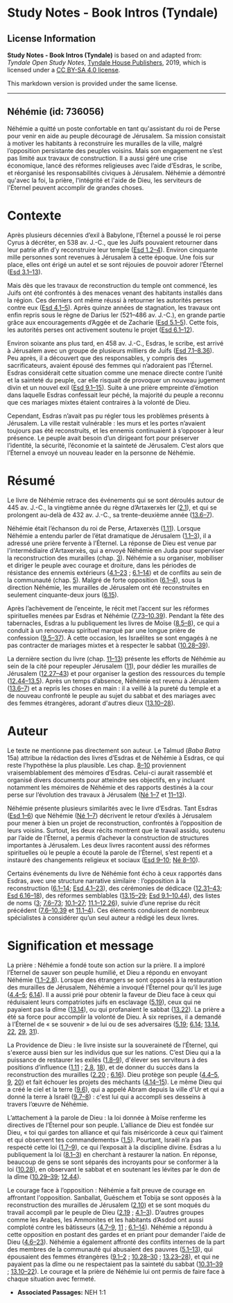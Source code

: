 # Study Notes - Book Intros (Tyndale)

## License Information

**Study Notes - Book Intros (Tyndale)** is based on and adapted from: _Tyndale Open Study Notes_, [Tyndale House Publishers](https://tyndaleopenresources.com/), 2019, which is licensed under a [CC BY-SA 4.0 license](https://creativecommons.org/licenses/by-sa/4.0/legalcode.en).

This markdown version is provided under the same license.



--------------------------------

## Néhémie (id: 736056)

Néhémie a quitté un poste confortable en tant qu'assistant du roi de Perse pour venir en aide au peuple découragé de Jérusalem. Sa mission consistait à motiver les habitants à reconstruire les murailles de la ville, malgré l’opposition persistante des peuples voisins. Mais son engagement ne s’est pas limité aux travaux de construction. Il a aussi géré une crise économique, lancé des réformes religieuses avec l’aide d’Esdras, le scribe, et réorganisé les responsabilités civiques à Jérusalem. Néhémie a démontré qu'avec la foi, la prière, l'intégrité et l'aide de Dieu, les serviteurs de l'Éternel peuvent accomplir de grandes choses.

Contexte
========

Après plusieurs décennies d’exil à Babylone, l’Éternel a poussé le roi perse Cyrus à décréter, en 538 av. J.\-C., que les Juifs pouvaient retourner dans leur patrie afin d’y reconstruire leur temple ([Esd 1\.2–4](https://ref.ly/Ezra1:2-Ezra1:4)). Environ cinquante mille personnes sont revenues à Jérusalem à cette époque. Une fois sur place, elles ont érigé un autel et se sont réjouies de pouvoir adorer l’Éternel ([Esd 3\.1–13](https://ref.ly/Ezra3:1-Ezra3:13)).

Mais dès que les travaux de reconstruction du temple ont commencé, les Juifs ont été confrontés à des menaces venant des habitants installés dans la région. Ces derniers ont même réussi à retourner les autorités perses contre eux ([Esd 4\.1–5](https://ref.ly/Ezra4:1-Ezra4:5)). Après quinze années de stagnation, les travaux ont enfin repris sous le règne de Darius Ier (521–486 av. J.\-C.), en grande partie grâce aux encouragements d’Aggée et de Zacharie ([Esd 5\.1–5](https://ref.ly/Ezra5:1-Ezra5:5)). Cette fois, les autorités perses ont activement soutenu le projet ([Esd 6\.1–12](https://ref.ly/Ezra6:1-Ezra6:12)).

Environ soixante ans plus tard, en 458 av. J.\-C., Esdras, le scribe, est arrivé à Jérusalem avec un groupe de plusieurs milliers de Juifs ([Esd 7\.1–8\.36](https://ref.ly/Ezra7:1-Ezra8:36)). Peu après, il a découvert que des responsables, y compris des sacrificateurs, avaient épousé des femmes qui n’adoraient pas l’Éternel. Esdras considérait cette situation comme une menace directe contre l’unité et la sainteté du peuple, car elle risquait de provoquer un nouveau jugement divin et un nouvel exil ([Esd 9\.1–15](https://ref.ly/Ezra9:1-Ezra9:15)). Suite à une prière empreinte d’émotion dans laquelle Esdras confessait leur péché, la majorité du peuple a reconnu que ces mariages mixtes étaient contraires à la volonté de Dieu.

Cependant, Esdras n’avait pas pu régler tous les problèmes présents à Jérusalem. La ville restait vulnérable : les murs et les portes n’avaient toujours pas été reconstruits, et les ennemis continuaient à s’opposer à leur présence. Le peuple avait besoin d’un dirigeant fort pour préserver l’identité, la sécurité, l’économie et la sainteté de Jérusalem. C’est alors que l’Éternel a envoyé un nouveau leader en la personne de Néhémie.

Résumé
======

Le livre de Néhémie retrace des événements qui se sont déroulés autour de 445 av. J.\-C., la vingtième année du règne d’Artaxerxès Ier ([2\.1](https://ref.ly/Neh2:1)), et qui se prolongent au\-delà de 432 av. J.\-C., sa trente\-deuxième année ([13\.6–7](https://ref.ly/Neh13:6-Neh13:7)).

Néhémie était l’échanson du roi de Perse, Artaxerxès ([1\.11](https://ref.ly/Neh1:11)). Lorsque Néhémie a entendu parler de l’état dramatique de Jérusalem ([1\.1–3](https://ref.ly/Neh1:1-Neh1:3)), il a adressé une prière fervente à l’Éternel. La réponse de Dieu est venue par l'intermédiaire d'Artaxerxès, qui a envoyé Néhémie en Juda pour superviser la reconstruction des murailles (chap. [3](https://ref.ly/Neh3:1-Neh3:32)). Néhémie a su organiser, mobiliser et diriger le peuple avec courage et droiture, dans les périodes de résistance des ennemis extérieurs ([4\.1–23](https://ref.ly/Neh4:1-Neh4:23) ; [6\.1–14](https://ref.ly/Neh6:1-Neh6:14)) et de conflits au sein de la communauté (chap. [5](https://ref.ly/Neh5:1-Neh5:19)). Malgré de forte opposition ([6\.1–4](https://ref.ly/Neh6:1-Neh6:4)), sous la direction Néhémie, les murailles de Jérusalem ont été reconstruites en seulement cinquante\-deux jours ([6\.15](https://ref.ly/Neh6:15)).

Après l’achèvement de l’enceinte, le récit met l’accent sur les réformes spirituelles menées par Esdras et Néhémie ([7\.73–10\.39](https://ref.ly/Neh7:73-Neh10:39)). Pendant la fête des tabernacles, Esdras a lu publiquement les livres de Moïse ([8\.5–8](https://ref.ly/Neh8:5-Neh8:8)), ce qui a conduit à un renouveau spirituel marqué par une longue prière de confession ([9\.5–37](https://ref.ly/Neh9:5-Neh9:37)). À cette occasion, les Israélites se sont engagés à ne pas contracter de mariages mixtes et à respecter le sabbat ([10\.28–39](https://ref.ly/Neh10:28-Neh10:39)).

La dernière section du livre (chap. [11–13](https://ref.ly/Neh11:1-Neh13:31)) présente les efforts de Néhémie au sein de la cité pour repeupler Jérusalem ([11](https://ref.ly/Neh11:1-Neh11:36)), pour dédier les murailles de Jérusalem ([12\.27–43](https://ref.ly/Neh12:27-Neh12:43)) et pour organiser la gestion des ressources du temple ([12\.44–13\.5](https://ref.ly/Neh12:44-Neh13:5)). Après un temps d’absence, Néhémie est revenu à Jérusalem ([13\.6–7](https://ref.ly/Neh13:6-Neh13:7)) et a repris les choses en main : il a veillé à la pureté du temple et a de nouveau confronté le peuple au sujet du sabbat et des mariages avec des femmes étrangères, adorant d'autres dieux ([13\.10–28](https://ref.ly/Neh13:10-Neh13:28)).

Auteur
======

Le texte ne mentionne pas directement son auteur. Le Talmud (*Baba Batra* 15a) attribue la rédaction des livres d’Esdras et de Néhémie à Esdras, ce qui reste l’hypothèse la plus plausible. Les chap. [8–10](https://ref.ly/Neh8:1-Neh10:39) proviennent vraisemblablement des mémoires d’Esdras. Celui\-ci aurait rassemblé et organisé divers documents pour atteindre ses objectifs, en y incluant notamment les mémoires de Néhémie et des rapports destinés à la cour perse sur l’évolution des travaux à Jérusalem ([Né 1–7](https://ref.ly/Neh1:1-Neh7:73) et [11–13](https://ref.ly/Neh11:1-Neh13:31)).

Néhémie présente plusieurs similarités avec le livre d’Esdras. Tant Esdras ([Esd 1–6](https://ref.ly/Ezra1:1-Ezra6:22)) que Néhémie ([Né 1–7](https://ref.ly/Neh1:1-Neh7:73)) décrivent le retour d’exilés à Jérusalem pour mener à bien un projet de reconstruction, confrontés à l’opposition de leurs voisins. Surtout, les deux récits montrent que le travail assidu, soutenu par l’aide de l’Éternel, a permis d’achever la construction de structures importantes à Jérusalem. Les deux livres racontent aussi des réformes spirituelles où le peuple a écouté la parole de l’Éternel, s’est repenti et a instauré des changements religieux et sociaux ([Esd 9–10](https://ref.ly/Ezra9:1-Ezra10:44); [Né 8–10](https://ref.ly/Neh8:1-Neh10:39)).

Certains événements du livre de Néhémie font écho à ceux rapportés dans Esdras, avec une structure narrative similaire : l’opposition à la reconstruction ([6\.1–14](https://ref.ly/Neh6:1-Neh6:14); [Esd 4\.1–23](https://ref.ly/Ezra4:1-Ezra4:23)), des cérémonies de dédicace ([12\.31–43](https://ref.ly/Neh12:31-Neh12:43); [Esd 6\.16–18](https://ref.ly/Ezra6:16-Ezra6:18)), des réformes semblables ([13\.15–29](https://ref.ly/Neh13:15-Neh13:29); [Esd 9\.1–10\.44](https://ref.ly/Ezra9:1-Ezra10:44)), des listes de noms ([3](https://ref.ly/Neh3:1-Neh3:32); [7\.6–73](https://ref.ly/Neh7:6-Neh7:73); [10\.1–27](https://ref.ly/Neh10:1-Neh10:27); [11\.1–12\.26](https://ref.ly/Neh11:1-Neh12:26)), suivie d’une reprise du récit précédent ([7\.6–10\.39](https://ref.ly/Neh7:6-Neh10:39) et [11\.1–4](https://ref.ly/Neh11:1-Neh11:4)). Ces éléments conduisent de nombreux spécialistes à considérer qu’un seul auteur a rédigé les deux livres.

Signification et message
========================

La prière : Néhémie a fondé toute son action sur la prière. Il a imploré l’Éternel de sauver son peuple humilié, et Dieu a répondu en envoyant Néhémie ([1\.1–2\.8](https://ref.ly/Neh1:1-Neh2:8)). Lorsque des étrangers se sont opposés à la restauration des murailles de Jérusalem, Néhémie a invoqué l’Éternel pour qu’il les juge ([4\.4–5](https://ref.ly/Neh4:4-Neh4:5); [6\.14](https://ref.ly/Neh6:14)). Il a aussi prié pour obtenir la faveur de Dieu face à ceux qui réduisaient leurs compatriotes juifs en esclavage ([5\.19](https://ref.ly/Neh5:19)), ceux qui ne payaient pas la dîme ([13\.14](https://ref.ly/Neh13:14)), ou qui profanaient le sabbat ([13\.22](https://ref.ly/Neh13:22)). La prière a été sa force pour accomplir la volonté de Dieu. À six reprises, il a demandé à l’Éternel de « se souvenir » de lui ou de ses adversaires ([5\.19](https://ref.ly/Neh5:19); [6\.14](https://ref.ly/Neh6:14); [13\.14](https://ref.ly/Neh13:14), [22](https://ref.ly/Neh13:22), [29](https://ref.ly/Neh13:29), [31](https://ref.ly/Neh13:31)).

La Providence de Dieu : le livre insiste sur la souveraineté de l’Éternel, qui s'exerce aussi bien sur les individus que sur les nations. C’est Dieu qui a la puissance de restaurer les exilés ([1\.8–9](https://ref.ly/Neh1:8-Neh1:9)), d'élever ses serviteurs à des positions d’influence ([1\.11](https://ref.ly/Neh1:11) ; [2\.8](https://ref.ly/Neh2:8), [18](https://ref.ly/Neh2:18)), et de donner du succès dans la reconstruction des murailles ([2\.20](https://ref.ly/Neh2:20) ; [6\.16](https://ref.ly/Neh6:16)). Dieu protège son peuple ([4\.4–5](https://ref.ly/Neh4:4-Neh4:5), [9](https://ref.ly/Neh4:9), [20](https://ref.ly/Neh4:20)) et fait échouer les projets des méchants ([4\.14–15](https://ref.ly/Neh4:14-Neh4:15)). Le même Dieu qui a créé le ciel et la terre ([9\.6](https://ref.ly/Neh9:6)), qui a appelé Abram depuis la ville d'Ur et qui a donné la terre à Israël ([9\.7–8](https://ref.ly/Neh9:7-Neh9:8)) : c'est lui qui a accompli ses desseins à travers l’œuvre de Néhémie.

L’attachement à la parole de Dieu : la loi donnée à Moïse renferme les directives de l’Éternel pour son peuple. L’alliance de Dieu est fondée sur Dieu, « toi qui gardes ton alliance et qui fais miséricorde à ceux qui t’aiment et qui observent tes commandements» ([1\.5](https://ref.ly/Neh1:5)). Pourtant, Israël n’a pas respecté cette loi ([1\.7–9](https://ref.ly/Neh1:7-Neh1:9)), ce qui l’exposait à la discipline divine. Esdras a lu publiquement la loi ([8\.1–3](https://ref.ly/Neh8:1-Neh8:3)) en cherchant à restaurer la nation. En réponse, beaucoup de gens se sont séparés des incroyants pour se conformer à la loi ([10\.28](https://ref.ly/Neh10:28)), en observant le sabbat et en soutenant les lévites par le don de la dîme ([10\.29–39](https://ref.ly/Neh10:29-Neh10:39); [12\.44](https://ref.ly/Neh12:44)).

Le courage face à l’opposition : Néhémie a fait preuve de courage en affrontant l'opposition. Sanballat, Guéschem et Tobija se sont opposés à la reconstruction des murailles de Jérusalem ([2\.10](https://ref.ly/Neh2:10)) et se sont moqués du travail accompli par le peuple de Dieu ([2\.19](https://ref.ly/Neh2:19) ; [4\.1–3](https://ref.ly/Neh4:1-Neh4:3)). D’autres groupes comme les Arabes, les Ammonites et les habitants d’Asdod ont aussi comploté contre les bâtisseurs ([4\.7–9](https://ref.ly/Neh4:7-Neh4:9), [11](https://ref.ly/Neh4:11) ; [6\.1–14](https://ref.ly/Neh6:1-Neh6:14)). Néhémie a répondu à cette opposition en postant des gardes et en priant pour demander l'aide de Dieu ([4\.6–23](https://ref.ly/Neh4:6-Neh4:23)). Néhémie a également affronté des conflits internes de la part des membres de la communauté qui abusaient des pauvres ([5\.1–13](https://ref.ly/Neh5:1-Neh5:13)), qui épousaient des femmes étrangères ([9\.1–2](https://ref.ly/Neh9:1-Neh9:2) ; [10\.28–30](https://ref.ly/Neh10:28-Neh10:30) ; [13\.23–28](https://ref.ly/Neh13:23-Neh13:28)), et qui ne payaient pas la dîme ou ne respectaient pas la sainteté du sabbat ([10\.31–39](https://ref.ly/Neh10:31-Neh10:39) ; [13\.10–22](https://ref.ly/Neh13:10-Neh13:22)). Le courage et la prière de Néhémie lui ont permis de faire face à chaque situation avec fermeté.

* **Associated Passages:** NEH 1:1


